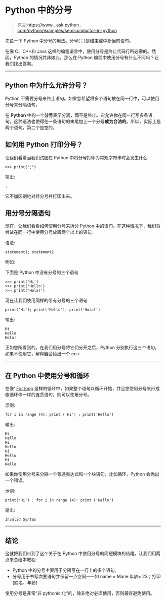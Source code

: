 # Python 中的分号

> 原文:[https://www . ask python . com/python/examples/semiconductor-in-python](https://www.askpython.com/python/examples/semicolon-in-python)

先说一下 Python 中分号的用法。分号(；)是结束或中断当前语句。

在像 C、C++和 Java 这样的编程语言中，使用分号是终止代码行所必需的。然而，Python 的情况并非如此。那么在 Python 编程中使用分号有什么不同吗？让我们找出答案。

* * *

## Python 中为什么允许分号？

Python 不需要分号来终止语句。如果您希望将多个语句放在同一行中，可以使用分号来分隔语句。

在 **Python** 中的一个**分号**表示分离，而不是终止。它允许你在同一行写多条语句。这种语法也使得在一条语句的末尾加上一个分号**成为合法的**。所以，实际上是两个语句，第二个是空的。

## 如何用 Python 打印分号？

让我们看看当我们试图在 Python 中将分号打印为常规字符串时会发生什么

```
>>> print(";")

```

输出:

```
;

```

它不加区别地对待分号并打印出来。

## 用分号分隔语句

现在，让我们看看如何使用分号来拆分 Python 中的语句。在这种情况下，我们将尝试在同一行中使用分号放置两个以上的语句。

语法:

```
statement1; statement2

```

例如:

下面是 Python 中没有分号的三个语句

```
>>> print('Hi')
>>> print('Hello')
>>> print('Hola!')

```

现在让我们使用同样的带有分号的三个语句

```
print('Hi'); print('Hello'); print('Hola!')

```

输出:

```
Hi
Hello
Hola!

```

正如您所看到的，在我们用分号将它们分开之后，Python 分别执行这三个语句。如果不使用它，解释器会给出一个 err.r

* * *

## 在 Python 中使用分号和循环

在像' [For loop](https://www.askpython.com/python/python-for-loop) 这样的循环中，如果整个语句以循环开始，并且您使用分号来形成像循环体一样的连贯语句，则可以使用分号。

示例:

```
for i in range (4): print ('Hi') ; print('Hello')

```

输出:

```
Hi
Hello
Hi
Hello
Hi
Hello
Hi
Hello

```

如果你使用分号来分隔一个普通表达式和一个块语句，比如循环，Python 会抛出一个错误。

示例:

```
print('Hi') ; for i in range (4): print ('Hello')

```

输出:

```
Invalid Syntax

```

* * *

## 结论

这就把我们带到了这个关于在 Python 中使用分号的简短模块的结尾。让我们用两点来总结本教程:

*   Python 中的分号主要用于分隔写在一行上的多个语句。
*   分号用于书写次要语句并保留一点空间——如 name = Marie 年龄= 23；打印(姓名、年龄)

使用分号是非常“非 pythonic 化”的，除非绝对必须使用，否则最好避免使用。